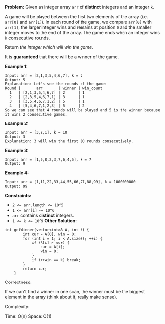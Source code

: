 **Problem:**
Given an integer array `arr` of **distinct** integers and an integer `k`.

A game will be played between the first two elements of the array (i.e. `arr[0]` and `arr[1]`). In each round of the game, we compare `arr[0]` with `arr[1]`, the larger integer wins and remains at position `0` and the smaller integer moves to the end of the array. The game ends when an integer wins `k` consecutive rounds.

Return *the integer which will win the game*.

It is **guaranteed** that there will be a winner of the game.

 

**Example 1:**

```
Input: arr = [2,1,3,5,4,6,7], k = 2
Output: 5
Explanation: Let's see the rounds of the game:
Round |       arr       | winner | win_count
  1   | [2,1,3,5,4,6,7] | 2      | 1
  2   | [2,3,5,4,6,7,1] | 3      | 1
  3   | [3,5,4,6,7,1,2] | 5      | 1
  4   | [5,4,6,7,1,2,3] | 5      | 2
So we can see that 4 rounds will be played and 5 is the winner because it wins 2 consecutive games.
```

**Example 2:**

```
Input: arr = [3,2,1], k = 10
Output: 3
Explanation: 3 will win the first 10 rounds consecutively.
```

**Example 3:**

```
Input: arr = [1,9,8,2,3,7,6,4,5], k = 7
Output: 9
```

**Example 4:**

```
Input: arr = [1,11,22,33,44,55,66,77,88,99], k = 1000000000
Output: 99
```

 

**Constraints:**

- `2 <= arr.length <= 10^5`
- `1 <= arr[i] <= 10^6`
- `arr` contains **distinct** integers.
- `1 <= k <= 10^9`
**Other Solution:**
```
int getWinner(vector<int>& A, int k) {
        int cur = A[0], win = 0;
        for (int i = 1; i < A.size(); ++i) {
            if (A[i] > cur) {
                cur = A[i];
                win = 0;
            }
            if (++win == k) break;
        }
        return cur;
    }
```
Correctness:

If we can't find a winner in one scan, the winner must be the biggest element in the array (think about it, really make sense).

Complexity:

Time: O(n)
Space: O(1)
